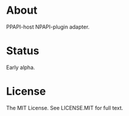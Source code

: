 About
=====

PPAPI-host NPAPI-plugin adapter.

Status
======

Early alpha.

License
=======

The MIT License. See LICENSE.MIT for full text.
